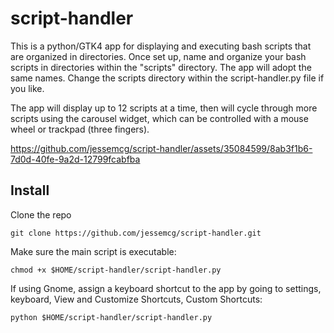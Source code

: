 # script-handler
This is a python/GTK4 app for displaying and executing bash scripts that are organized in directories. Once set up, name and organize your bash scripts in directories within the "scripts" directory. The app will adopt the same names. Change the scripts directory within the script-handler.py file if you like. 

The app will display up to 12 scripts at a time, then will cycle through more scripts using the carousel widget, which can be controlled with a mouse wheel or trackpad (three fingers).

https://github.com/jessemcg/script-handler/assets/35084599/8ab3f1b6-7d0d-40fe-9a2d-12799fcabfba

## Install

Clone the repo

	git clone https://github.com/jessemcg/script-handler.git

Make sure the main script is executable:

	chmod +x $HOME/script-handler/script-handler.py
	
If using Gnome, assign a keyboard shortcut to the app by going to settings, keyboard, View and Customize Shortcuts, Custom Shortcuts:

	python $HOME/script-handler/script-handler.py
